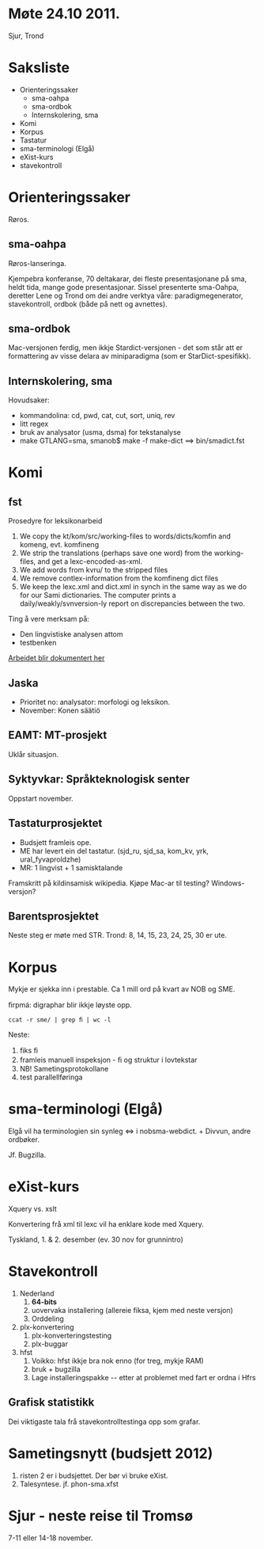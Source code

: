 # Møte 24.10 2011.

Sjur, Trond

# Saksliste

* Orienteringssaker
    - sma-oahpa
    - sma-ordbok
    - Internskolering, sma
* Komi
* Korpus
* Tastatur
* sma-terminologi (Elgå)
* eXist-kurs
* stavekontroll

#  Orienteringssaker

Røros.

## sma-oahpa

Røros-lanseringa.

Kjempebra konferanse, 70 deltakarar, dei fleste presentasjonane på sma, heldt
tida, mange gode presentasjonar. Sissel presenterte sma-Oahpa, deretter Lene og
Trond om dei andre verktya våre: paradigmegenerator, stavekontroll, ordbok (både
på nett og avnettes).

## sma-ordbok

Mac-versjonen ferdig, men ikkje Stardict-versjonen - det som står att er
formattering av visse delara av miniparadigma (som er StarDict-spesifikk).

## Internskolering, sma

Hovudsaker:
* kommandolina: cd, pwd, cat, cut, sort, uniq, rev
* litt regex
* bruk av analysator (usma, dsma) for tekstanalyse
* make GTLANG=sma, smanob$ make -f make-dict ==> bin/smadict.fst

# Komi

## fst

Prosedyre for leksikonarbeid

1. We copy the kt/kom/src/working-files to words/dicts/komfin and komeng,
  evt. komfineng
1. We strip the translations (perhaps save one word) from the working-files,
  and get a lexc-encoded-as-xml.
1. We add words from kvru/ to the stripped files
1. We remove contlex-information from the komfineng dict files
1. We keep the lexc.xml and dict.xml in synch in the same way as we do for our
  Sami dictionaries. The computer prints a daily/weakly/svnversion-ly report
  on discrepancies between the two.

Ting å vere merksam på:
* Den lingvistiske analysen attom
* testbenken

[Arbeidet blir dokumentert her](http://gtweb.uit.no/cgi-bin/wiki/index.php/Komi_morphological_analyser)

## Jaska
* Prioritet no: analysator: morfologi og leksikon.
* November: Konen säätiö

## EAMT: MT-prosjekt

Uklår situasjon.

## Syktyvkar: Språkteknologisk senter

Oppstart november.

## Tastaturprosjektet

* Budsjett framleis ope.
* ME har levert ein del tastatur. (sjd_ru, sjd_sa, kom_kv, yrk,
  ural_fyvaproldzhe)
* MR: 1 lingvist + 1 samisktalande

Framskritt på kildinsamisk wikipedia. Kjøpe Mac-ar til testing? Windows-versjon?

## Barentsprosjektet

Neste steg er møte med STR.
Trond: 8, 14, 15, 23, 24, 25, 30 er ute.

# Korpus

Mykje er sjekka inn i prestable. Ca 1 mill ord på kvart av NOB og SME.

ﬁrpmá: digraphar blir ikkje løyste opp.

```
ccat -r sme/ | grep ﬁ | wc -l
```

Neste:
1. fiks ﬁ
1. framleis manuell inspeksjon - ﬁ og struktur i lovtekstar
1. NB! Sametingsprotokollane
1. test parallellføringa

# sma-terminologi (Elgå)

Elgå vil ha terminologien sin synleg <=> i nobsma-webdict. + Divvun, andre ordbøker.

Jf. Bugzilla.

# eXist-kurs

Xquery vs. xslt

Konvertering frå xml til lexc vil ha enklare kode med Xquery.

Tyskland, 1. & 2. desember (ev. 30 nov for grunnintro)

# Stavekontroll

1. Nederland
    1. **64-bits**
    1. uovervaka installering (allereie fiksa, kjem med neste versjon)
    1. Orddeling
1. plx-konvertering
    1. plx-konverteringstesting
    1. plx-buggar
1. hfst
    1. Voikko: hfst ikkje bra nok enno (for treg, mykje RAM)
    1. bruk + bugzilla
    1. Lage installeringspakke -- etter at problemet med fart er ordna i Hfrs

## Grafisk statistikk

Dei viktigaste tala frå stavekontrolltestinga opp som grafar.

# Sametingsnytt (budsjett 2012)

1. risten 2 er i budsjettet. Der bør vi bruke eXist.
1. Talesyntese. jf. phon-sma.xfst

# Sjur - neste reise til Tromsø

7-11 eller 14-18 november.
